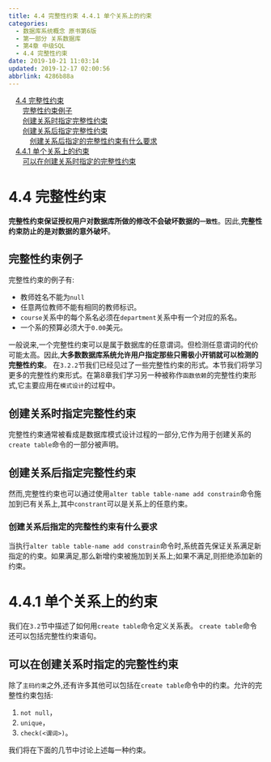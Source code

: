 ```yaml
---
title: 4.4 完整性约束 4.4.1 单个关系上的约束
categories: 
  - 数据库系统概念 原书第6版
  - 第一部分 关系数据库
  - 第4章 中级SQL
  - 4.4 完整性约束
date: 2019-10-21 11:03:14
updated: 2019-12-17 02:00:56
abbrlink: 4286b88a
---
```

<div id='my_toc'><a href="/ReadingNotes/4286b88a/#4-4-完整性约束" class="header_1">4.4 完整性约束</a>&nbsp;<br><a href="/ReadingNotes/4286b88a/#完整性约束例子" class="header_2">完整性约束例子</a>&nbsp;<br><a href="/ReadingNotes/4286b88a/#创建关系时指定完整性约束" class="header_2">创建关系时指定完整性约束</a>&nbsp;<br><a href="/ReadingNotes/4286b88a/#创建关系后指定完整性约束" class="header_2">创建关系后指定完整性约束</a>&nbsp;<br><a href="/ReadingNotes/4286b88a/#创建关系后指定的完整性约束有什么要求" class="header_3">创建关系后指定的完整性约束有什么要求</a>&nbsp;<br><a href="/ReadingNotes/4286b88a/#4-4-1-单个关系上的约束" class="header_1">4.4.1 单个关系上的约束</a>&nbsp;<br><a href="/ReadingNotes/4286b88a/#可以在创建关系时指定的完整性约束" class="header_2">可以在创建关系时指定的完整性约束</a>&nbsp;<br></div>
<style>.header_1{margin-left: 1em;}.header_2{margin-left: 2em;}.header_3{margin-left: 3em;}.header_4{margin-left: 4em;}.header_5{margin-left: 5em;}.header_6{margin-left: 6em;}</style>
<!--more-->
<script>if (navigator.platform.search('arm')==-1){document.getElementById('my_toc').style.display = 'none';}var e,p = document.getElementsByTagName('p');while (p.length>0) {e = p[0];e.parentElement.removeChild(e);}</script>

<!--end-->
<!--SSTStart-->
# 4.4 完整性约束 #
**完整性约束保证授权用户对数据库所做的修改不会破坏数据的`一致性`**。因此,**完整性约束防止的是对数据的意外破坏**。
## 完整性约束例子 ##
完整性约束的例子有:
- 教师姓名不能为`null`
- 任意两位教师不能有相同的教师标识。
- `course`关系中的每个系名必须在`department`关系中有一个对应的系名。
- 一个系的预算必须大于`0.00`美元。

一般说来,一个完整性约束可以是属于数据库的任意谓词。但检测任意谓词的代价可能太高。因此,**大多数数据库系统允许用户指定那些只需极小开销就可以检测的完整性约束**。
在`3.2.2`节我们已经见过了一些完整性约束的形式。本节我们将学习更多的完整性约束形式。在第8章我们学习另一种被称作`函数依赖`的完整性约束形式,它主要应用在`模式设计`的过程中。
## 创建关系时指定完整性约束 ##
完整性约束通常被看成是数据库模式设计过程的一部分,它作为用于创建关系的`create table`命令的一部分被声明。
## 创建关系后指定完整性约束 ##
然而,完整性约束也可以通过使用`alter table table-name add constrain`命令施加到已有关系上,其中`constrant`可以是关系上的任意约束。
### 创建关系后指定的完整性约束有什么要求 ###
当执行`alter table table-name add constrain`命令时,系统首先保证关系满足新指定的约束。如果满足,那么新增约束被施加到关系上;如果不满足,则拒绝添加新的约束。
# 4.4.1 单个关系上的约束 #
我们在`3.2`节中描述了如何用`create table`命令定义关系表。 `create table`命令还可以包括完整性约束语句。
## 可以在创建关系时指定的完整性约束 ##
除了`主码约束`之外,还有许多其他可以包括在`create table`命令中的约束。允许的完整性约束包括:
1. `not null`，
2. `unique`，
3. `check(<谓词>)`。

我们将在下面的几节中讨论上述每一种约束。
<!--SSTStop-->

